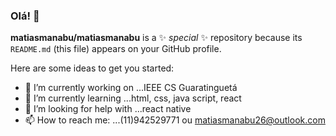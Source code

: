### Olá! 👋


**matiasmanabu/matiasmanabu** is a ✨ _special_ ✨ repository because its `README.md` (this file) appears on your GitHub profile.

Here are some ideas to get you started:

- 🔭 I’m currently working on ...IEEE CS Guaratinguetá
- 🌱 I’m currently learning ...html, css, java script, react
- 🤔 I’m looking for help with ...react native
- 📫 How to reach me: ...(11)942529771 ou matiasmanabu26@outlook.com


